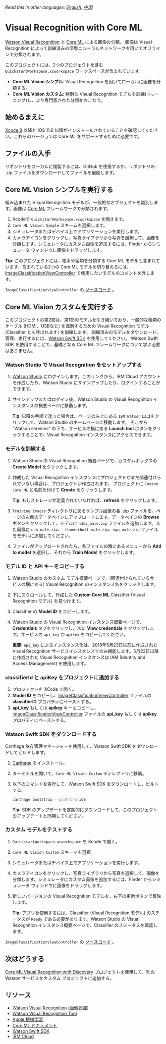 *Read this in other languages: [English](README.md), [中国](README-cn.md).*

# Visual Recognition with Core ML

[Watson Visual Recognition](https://www.ibm.com/watson/services/visual-recognition/) と [Core ML](https://developer.apple.com/machine-learning/) による画像の分類。
画像は Visual Recognition によって訓練済みの深層ニューラルネットワークを用いてオフラインで分類されます。


このプロジェクトには、2つのプロジェクトを含む `QuickstartWorkspace.xcworkspace` ワークスペースが含まれています:

- **Core ML Vision シンプル**: Visual Recognition を用いてローカルに画像を分類する。
- **Core ML Vision カスタム**: 特別な Visual Recognition モデルを訓練(トレーニング)し、より専門家された分類をおこなう。

## 始めるまえに

[Xcode 9][xcode_download] 以降と iOS 11.0 以降がインストールされていることを確認してください。これらのバージョンは Core ML をサポートするために必要です。

## ファイルの入手

リポジトリをローカルに複製するには、GitHub を使用するか、リポジトリの .zip ファイルをダウンロードしてファイルを展開します。

## Core ML Vision シンプルを実行する

組み込まれた Visual Recognition モデルが、一般的なオブジェクトを識別します。画像は [Core ML](https://developer.apple.com/documentation/coreml) フレームワークで分類されます。

1. Xcodeで `QuickstartWorkspace.xcworkspace` を開きます。
2. `Core ML Vision Simple` スキームを選択します。
3. シミュレータまたはデバイス上でアプリケーションを実行します。
4. カメラアイコンをクリックし、写真ライブラリから写真を選択して、画像を分類します。シミュレータにカスタム画像を追加するには、Finder からシミュレータ ウィンドウに画像をドラッグします。

**Tip**: このプロジェクトには、樹木や菌類を分類する Core ML モデルも含まれています。含まれている2つの Core ML モデルを切り替えるには、[ImageClassificationViewController](../master/Core%20ML%20Vision%20Simple/Core%20ML%20Vision%20Simple/ImageClassificationViewController.swift#L35-L39) で使用したいモデルのコメントを外します。

`ImageClassificationViewController` の [ソースコード](../master/Core%20ML%20Vision%20Simple/Core%20ML%20Vision%20Simple/ImageClassificationViewController.swift) 。

## Core ML Vision カスタムを実行する

このプロジェクトの第2部は、第1部のモデルを引き継いでおり、一般的な種類のケーブル (HDMI、USBなど) を識別するための Visual Recognition モデル (Classifier とも呼ばれます) を訓練します。
訓練済みのモデルをダウンロード、管理、実行するには、[Watson Swift SDK](https://github.com/watson-developer-cloud/swift-sdk) を使用してください。
Watson Swift SDK を使用することで、基礎となる Core ML フレームワークについて学ぶ必要はありません。

### Watson Studio で Visual Recognition をセットアップする

1.  [Watson Studio][watson_studio_visrec_tooling] にログインします。このリンクから、IBM Cloud アカウントを作成したり、Watson Studio にサインアップしたり、ログインすることができます。
2.  サインアップまたはログイン後、Watson Studio の Visual Recognition インスタンスの概要ページに移動します。

    **Tip**: 以降の手順で迷った場合は、ページの左上にある `IBM Watson` ロゴをクリックして、Watson Studio のホームページに移動します。 そこから "Watson services" の下で、サービスの横にある **Launch tool** ボタンをクリックすることで、Visual Recognition インスタンスにアクセスできます。

### モデルを訓練する

1.  Watson Studio の Visual Recognition 概要ページで、カスタムボックスの **Create Model** をクリックします。
2.  作成した Visual Recognition インスタンスにプロジェクトがまだ関連付けられていない場合は、プロジェクトが作成されます。 プロジェクトに `Custom Core ML` と名前を付けて **Create** をクリックします。

    **Tip**: もしストレージが定義されていなければ、**refresh** をクリックします。

3.  `Training Images` ディレクトリにあるサンプル画像の各 .zip ファイルを、ページの右側のデータペインにアップロードします。データペインの **Browse** ボタンをクリックして、モデルに `hdmi_male.zip` ファイルを追加します。また同様に `usb_male.zip`、` thunderbolt_male.zip`、`vga_male.zip` ファイルをモデルに追加してください。
4.  ファイルがアップロードされたら、各ファイルの隣にあるメニューから **Add to model** を選択し、それから **Train Model** をクリックします。

### モデル ID と API キーをコピーする

1.  Watson Studio のカスタム モデル概要ページで、(関連付けられているサービスの横にある) Visual Recognition のインスタンス名をクリックします。
2.  下にスクロールして、作成した **Custom Core ML** Classifier (Visual Recognition モデル) を見つけます。
3.  Classifier の **Model ID** をコピーします。
4.  Watson Studio の Visual Recognition インスタンス概要ページで、**Credentials** タブをクリックし、次に **View credentials** をクリックします。サービスの `api_key` か `apikey` をコピーしてください。

    **重要**: `api_key` によるインスタンス化は、2018年5月23日以前に作成された Visual Recognition サービスインスタンスでのみ機能します。5月22日以降に作成された Visual Recognition インスタンスは IAM (Identity and Access Management) を使用します。

### classifierId と apiKey をプロジェクトに追加する

1.  プロジェクトを XCode で開く。
2.  **Model ID** をコピーし、[ImageClassificationViewController](../master/Core%20ML%20Vision%20Custom/Core%20ML%20Vision%20Custom/ImageClassificationViewController.swift) ファイルの **classifierID** プロパティにペーストする。
3.  **api_key** もしくは **apikey** キーもコピーし、[ImageClassificationViewController](../master/Core%20ML%20Vision%20Custom/Core%20ML%20Vision%20Custom/ImageClassificationViewController.swift) ファイルの **api_key** もしくは **apikey** プロパティにペーストする。

### Watson Swift SDK をダウンロードする

Carthage 依存管理マネージャーを使用して、Watson Swift SDK をダウンロードしてビルドします。

1.  [Carthage](https://github.com/Carthage/Carthage#installing-carthage) をインストール。
2.  ターミナルを開いて、`Core ML Vision Custom` ディレクトリに移動。
3.  以下のコマンドを実行して、Watson Swift SDK をダウンロードし、ビルドする:

    ```bash
    carthage bootstrap --platform iOS
    ```

    **Tip:** SDK のアップデートを定期的にダウンロードして、このプロジェクトのアップデートと同期してください。

### カスタム モデルをテストする

1. `QuickstartWorkspace.xcworkspace` を Xcode で開く。
2. `Core ML Vision Custom` スキーマを選択。
3. シミュレータまたはデバイス上でアプリケーションを実行します。
4. カメラアイコンをクリックし、写真ライブラリから写真を選択して、画像を分類します。シミュレータにカスタム画像を追加するには、Finder からシミュレータ ウィンドウに画像をドラッグします。
5. 新しいバージョンの Visual Recognition モデルを、右下の更新ボタンで反映します。

    **Tip:** アプリを使用するには、Classifier (Visual Recognition モデル) のステータスが `Ready` である必要があります。Watson Studio の Visual Recognition インスタンス概要ページで、Classifier のステータスを確認します。

`ImageClassificationViewController` の [ソースコード](../master/Core%20ML%20Vision%20Custom/Core%20ML%20Vision%20Custom/ImageClassificationViewController.swift) 。

## 次はどうする

[Core ML Visual Recognition with Discovery][vizreq_with_discovery] プロジェクトを使用して、別の Watson サービスをカスタム プロジェクトに追加する。

## リソース

- [Watson Visual Recognition (画像認識)](https://www.ibm.com/watson/jp-ja/developercloud/visual-recognition.html)
- [Watson Visual Recognition Tool][vizreq_tooling]
- [Apple 機械学習](https://developer.apple.com/machine-learning/)
- [Core ML ドキュメント](https://developer.apple.com/documentation/coreml)
- [Watson Swift SDK](https://github.com/watson-developer-cloud/swift-sdk)
- [IBM Cloud](https://bluemix.net)

[vizreq_with_discovery]: https://github.com/watson-developer-cloud/visual-recognition-with-discovery-coreml/
[xcode_download]: https://developer.apple.com/xcode/downloads/
[vizreq_tooling]: https://dataplatform.ibm.com/registration/stepone?context=wdp&apps=watson_studio&target=watson_vision_combined
[watson_studio_visrec_tooling]: https://dataplatform.ibm.com/registration/stepone?target=watson_vision_combined&context=wdp&apps=watson_studio&cm_sp=WatsonPlatform-WatsonPlatform-_-OnPageNavCTA-IBMWatson_VisualRecognition-_-CoreMLGithub
